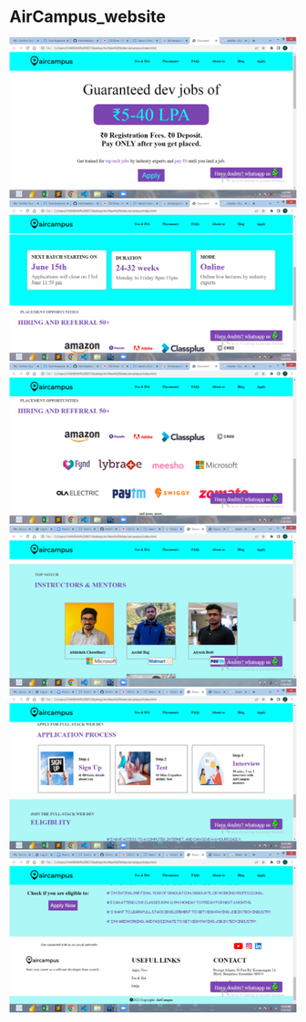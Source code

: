 <h1>AirCampus_website</h1>
<img src="pic/Screenshot (51).png" alt="">
<img src="pic/Screenshot (52).png" alt="">
<img src="pic/Screenshot (53).png" alt="">
<img src="pic/Screenshot (54).png" alt="">
<img src="pic/Screenshot (55).png" alt="">
<img src="pic/Screenshot (57).png" alt="">